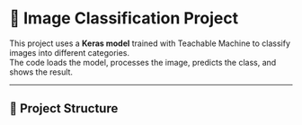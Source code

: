# 🧠 Image Classification Project

This project uses a **Keras model** trained with Teachable Machine to classify images into different categories.  
The code loads the model, processes the image, predicts the class, and shows the result.

---

## 📂 Project Structure
